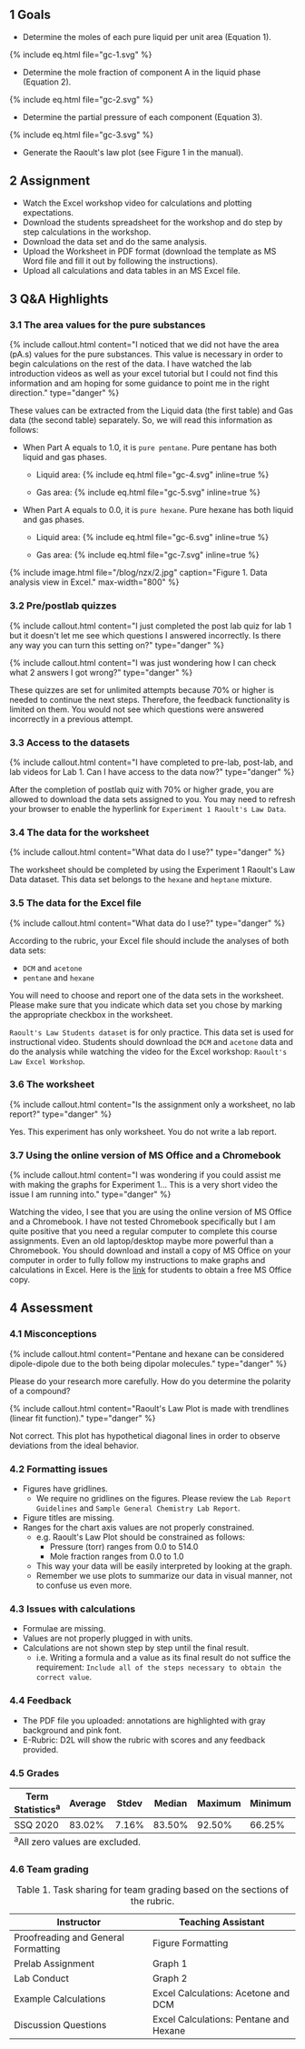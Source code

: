 ## 1 Goals 

- Determine the moles of each pure liquid per unit area (Equation 1).

{% include eq.html file="gc-1.svg" %} 

- Determine the mole fraction of component A in the liquid phase (Equation 2).
  
{% include eq.html file="gc-2.svg" %}

- Determine the partial pressure of each component (Equation 3).

{% include eq.html file="gc-3.svg" %}
 
- Generate the Raoult's law plot (see Figure 1 in the manual).

## 2 Assignment

- Watch the Excel workshop video for calculations and plotting expectations.
- Download the students spreadsheet for the workshop and do step by step calculations in the workshop.
- Download the data set and do the same analysis.
- Upload the Worksheet in PDF format (download the template as MS Word file and fill it out by following the instructions).
- Upload all calculations and data tables in an MS Excel file.

## 3 Q&A Highlights

### 3.1 The area values for the pure substances

{% include callout.html content="I noticed that we did not have the area (pA.s) values for the pure substances. This value is necessary in order to begin calculations on the rest of the data. I have watched the lab introduction videos as well as your excel tutorial but I could not find this information and am hoping for some guidance to point me in the right direction." type="danger" %}

These values can be extracted from the Liquid data (the first table) and Gas data (the second table) separately. So, we will read this information as follows:

* When Part A equals to 1.0, it is `pure pentane`. Pure pentane has both liquid and gas phases.
  * Liquid area: {% include eq.html file="gc-4.svg" inline=true %}

  * Gas area: {% include eq.html file="gc-5.svg"  inline=true %}

* When Part A equals to 0.0, it is `pure hexane`. Pure hexane has both liquid and gas phases.
  * Liquid area: {% include eq.html file="gc-6.svg"  inline=true %}

  * Gas area: {% include eq.html file="gc-7.svg"  inline=true %}

{% include image.html 
   file="/blog/nzx/2.jpg"
   caption="Figure 1. Data analysis view in Excel." max-width="800" %}

### 3.2 Pre/postlab quizzes

{% include callout.html content="I just completed the post lab quiz for lab 1 but it doesn't let me see which questions I answered incorrectly. Is there any way you can turn this setting on?" type="danger" %}


{% include callout.html content="I was just wondering how I can check what 2 answers I got wrong?" type="danger" %}

These quizzes are set for unlimited attempts because 70% or higher is needed to continue the next steps. Therefore, the feedback functionality is limited on them. You would not see which questions were answered incorrectly in a previous attempt.  

### 3.3 Access to the datasets

{% include callout.html content="I have completed to pre-lab, post-lab, and lab videos for Lab 1. Can I have access to the data now?" type="danger" %}

After the completion of postlab quiz with 70% or higher grade, you are allowed to download the data sets assigned to you. You may need to refresh your browser to enable the hyperlink for `Experiment 1 Raoult's Law Data`.

### 3.4 The data for the worksheet

{% include callout.html content="What data do I use?" type="danger" %}

The worksheet should be completed by using the Experiment 1 Raoult's Law Data dataset. This data set belongs to the `hexane` and `heptane` mixture.

### 3.5 The data for the Excel file

{% include callout.html content="What data do I use?" type="danger" %}

According to the rubric, your Excel file should include the analyses of both data sets: 

- `DCM` and `acetone`
- `pentane` and `hexane`

You will need to choose and report one of the data sets in the worksheet. Please make sure that you indicate which data set you chose by marking the appropriate checkbox in the worksheet.

`Raoult's Law Students dataset` is for only practice. This data set is used for instructional video. Students should download the `DCM` and `acetone` data and do the analysis while watching the video for the Excel workshop: `Raoult's Law Excel Workshop`.

### 3.6  The worksheet

{% include callout.html content="Is the assignment only a worksheet, no lab report?" type="danger" %}

Yes. This experiment has only worksheet. You do not write a lab report.

### 3.7 Using the online version of MS Office and a Chromebook

{% include callout.html content="I was wondering if you could assist me with making the graphs for Experiment 1... This is a very short video the issue I am running into." type="danger" %}

Watching the video, I see that you are using the online version of MS Office and a Chromebook. I have not tested Chromebook specifically but I am quite positive that you need a regular computer to complete this course assignments. Even an old laptop/desktop maybe more powerful than a Chromebook. You should download and install a copy of MS Office on your computer in order to fully follow my instructions to make graphs and calculations in Excel. Here is the [link](https://offices.depaul.edu/information-services/services/Software/Pages/Software-for-Personal-Computers.aspx) for students to obtain a free MS Office copy.

## 4 Assessment

### 4.1 Misconceptions

{% include callout.html content="Pentane and hexane can be considered dipole-dipole due to the both being dipolar molecules." type="danger" %}

Please do your research more carefully. How do you determine the polarity of a compound?

{% include callout.html content="Raoult's Law Plot is made with trendlines (linear fit function)." type="danger" %}

Not correct. This plot has hypothetical diagonal lines in order to observe deviations from the ideal behavior.

### 4.2 Formatting issues

- Figures have gridlines. 
  - We require no gridlines on the figures. Please review the `Lab Report Guidelines` and `Sample General Chemistry Lab Report`.
- Figure titles are missing.
- Ranges for the chart axis values are not properly constrained.
  - e.g. Raoult's Law Plot should be constrained as follows:
    - Pressure (torr) ranges from 0.0 to 514.0
    - Mole fraction ranges from 0.0 to 1.0
  - This way your data will be easily interpreted by looking at the graph. 
  - Remember we use plots to summarize our data in visual manner, not to confuse us even more.
 
### 4.3 Issues with calculations

- Formulae are missing.
- Values are not properly plugged in with units.
- Calculations are not shown step by step until the final result.
  - i.e. Writing a formula and a value as its final result do not suffice the requirement: `Include all of the steps necessary to obtain the correct value`.

### 4.4 Feedback

- The PDF file you uploaded: annotations are highlighted with gray background and pink font.
- E-Rubric: D2L will show the rubric with scores and any feedback provided.

### 4.5 Grades

<table>
<thead>
  <tr>
    <th>Term Statistics<sup>a</sup></th>
    <th>Average</th>
    <th>Stdev</th>
    <th>Median</th>
    <th>Maximum</th>
    <th>Minimum</th>
  </tr>
</thead>
<tfoot>
    <tr>
        <td colspan="6"><sup>a</sup>All zero values are excluded.</td>
    </tr>
</tfoot>
<tbody>
  <tr>
    <td>SSQ 2020</td>
    <td>83.02%</td>
    <td>7.16%</td>
    <td>83.50%</td>
    <td>92.50%</td>
    <td>66.25%</td>
  </tr>
</tbody>
</table>

### 4.6 Team grading

<table>
<caption>Table 1. Task sharing for team grading based on the sections of the rubric.</caption>
<thead>
  <tr>
    <th>Instructor</th>
    <th>Teaching Assistant</th>
  </tr>
</thead>
<tbody>
  <tr>
    <td>Proofreading and General Formatting</td>
    <td>Figure Formatting</td>
  </tr>
  <tr>
    <td>Prelab Assignment</td>
    <td>Graph 1</td>
  </tr>
  <tr>
    <td>Lab Conduct</td>
    <td>Graph 2</td>
  </tr>
  <tr>
    <td>Example Calculations</td>
    <td>Excel Calculations: Acetone and DCM</td>
  </tr>
  <tr>
    <td>Discussion Questions</td>
    <td>Excel Calculations: Pentane and Hexane</td>
  </tr>        
</tbody>
</table>